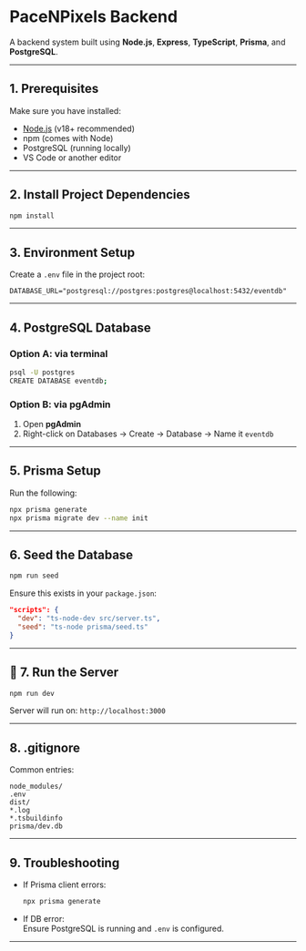 # PaceNPixels Backend

A backend system built using **Node.js**, **Express**, **TypeScript**, **Prisma**, and **PostgreSQL**.

---

## 1. Prerequisites

Make sure you have installed:

- [Node.js](https://nodejs.org) (v18+ recommended)
- npm (comes with Node)
- PostgreSQL (running locally)
- VS Code or another editor

---

## 2. Install Project Dependencies

```bash
npm install
```

---

## 3. Environment Setup

Create a `.env` file in the project root:

```env
DATABASE_URL="postgresql://postgres:postgres@localhost:5432/eventdb"
```


---

## 4. PostgreSQL Database

### Option A: via terminal

```bash
psql -U postgres
CREATE DATABASE eventdb;
```

### Option B: via pgAdmin

1. Open **pgAdmin**
2. Right-click on Databases → Create → Database → Name it `eventdb`

---

## 5. Prisma Setup

Run the following:

```bash
npx prisma generate
npx prisma migrate dev --name init
```

---

## 6. Seed the Database

```bash
npm run seed
```

Ensure this exists in your `package.json`:

```json
"scripts": {
  "dev": "ts-node-dev src/server.ts",
  "seed": "ts-node prisma/seed.ts"
}
```

---

## 🚀 7. Run the Server

```bash
npm run dev
```

Server will run on: `http://localhost:3000`

---

## 8. .gitignore

Common entries:

```gitignore
node_modules/
.env
dist/
*.log
*.tsbuildinfo
prisma/dev.db
```

---

## 9. Troubleshooting

- If Prisma client errors:  
  ```bash
  npx prisma generate
  ```

- If DB error:  
  Ensure PostgreSQL is running and `.env` is configured.

---
